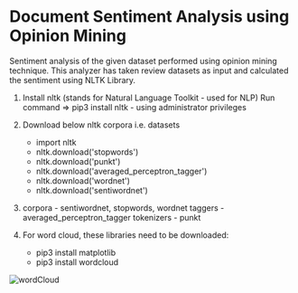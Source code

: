 # Document Sentiment Analysis using Opinion Mining
Sentiment analysis of the given dataset performed using opinion mining technique.
This analyzer has taken review datasets as input and calculated the sentiment using NLTK Library.

1) Install nltk (stands for Natural Language Toolkit - used for NLP)
	Run command => pip3 install nltk  - using administrator privileges
2) Download below nltk corpora i.e. datasets
	- import nltk
	- nltk.download('stopwords')
	- nltk.download('punkt')
	- nltk.download('averaged_perceptron_tagger')
	- nltk.download('wordnet')
	- nltk.download('sentiwordnet')
	
3)  corpora - sentiwordnet, stopwords, wordnet
	taggers - averaged_perceptron_tagger
	tokenizers - punkt
	
4) For word cloud, these libraries need to be downloaded:
	- pip3 install matplotlib
	- pip3 install wordcloud


![wordCloud](https://user-images.githubusercontent.com/45356054/169649040-ba94ed5c-eafd-454a-b3d7-9dd57aca222b.png)
